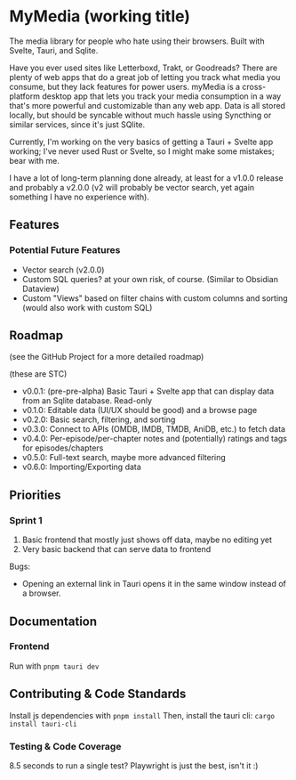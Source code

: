 # MyMedia (working title)

The media library for people who hate using their browsers. Built with Svelte, Tauri, and Sqlite.

Have you ever used sites like Letterboxd, Trakt, or Goodreads? There are plenty of web apps that do a great job of letting you track what media you consume, but they lack features for power users. myMedia is a cross-platform desktop app that lets you track your media consumption in a way that's more powerful and customizable than any web app. Data is all stored locally, but should be syncable without much hassle using Syncthing or similar services, since it's just SQlite.

Currently, I'm working on the very basics of getting a Tauri + Svelte app working; I've never used Rust or Svelte, so I might make some mistakes; bear with me.

I have a lot of long-term planning done already, at least for a v1.0.0 release and probably a v2.0.0 (v2 will probably be vector search, yet again something I have no experience with).

## Features

<!-- TODO: list some features, ideally only as you implement them though -->

<!-- TODO: also make a wiki in addition to the proper documentation -->

### Potential Future Features

- Vector search (v2.0.0)
- Custom SQL queries? at your own risk, of course. (Similar to Obsidian Dataview)
- Custom "Views" based on filter chains with custom columns and sorting (would also work with custom SQL)

## Roadmap

(see the GitHub Project for a more detailed roadmap)

(these are STC)

- v0.0.1: (pre-pre-alpha) Basic Tauri + Svelte app that can display data from an Sqlite database. Read-only
- v0.1.0: Editable data (UI/UX should be good) and a browse page
- v0.2.0: Basic search, filtering, and sorting
- v0.3.0: Connect to APIs (OMDB, IMDB, TMDB, AniDB, etc.) to fetch data
- v0.4.0: Per-episode/per-chapter notes and (potentially) ratings and tags for episodes/chapters
- v0.5.0: Full-text search, maybe more advanced filtering
- v0.6.0: Importing/Exporting data

## Priorities

### Sprint 1

1. Basic frontend that mostly just shows off data, maybe no editing yet
2. Very basic backend that can serve data to frontend

Bugs:

- Opening an external link in Tauri opens it in the same window instead of a browser.

## Documentation

### Frontend

Run with `pnpm tauri dev`

## Contributing & Code Standards

Install js dependencies with `pnpm install`
Then, install the tauri cli: `cargo install tauri-cli`

<!-- TODO (...this) -->

### Testing & Code Coverage

8.5 seconds to run a single test? Playwright is just the best, isn't it :)
